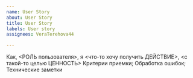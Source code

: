 ```yaml
---
name: User Story
about: User Story
title: User Story
labels: User story
assignees: VeraTerehova44

---
```


Как, <РОЛЬ пользователя>, я <что-то хочу получить ДЕЙСТВИЕ>, <с такой-то целью ЦЕННОСТЬ>
Критерии приемки;
Обработка ошибок;
Технические заметки
